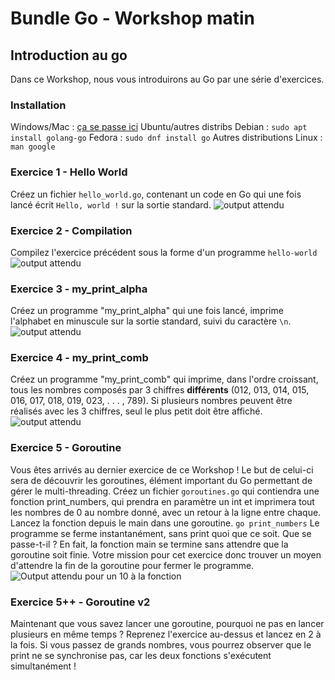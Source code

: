 # Bundle Go - Workshop matin
## Introduction au go
Dans ce Workshop, nous vous introduirons au Go par une série d'exercices.
### Installation
Windows/Mac : [ça se passe ici](https://go.dev/learn/)
Ubuntu/autres distribs Debian : `sudo apt install golang-go`
Fedora : `sudo dnf install go`
Autres distributions Linux : `man google`

### Exercice 1 - Hello World
Créez un fichier `hello_world.go`, contenant un code en Go qui une fois lancé écrit `Hello, world !` sur la sortie standard.
![output attendu](https://i.imgur.com/kd5Z7IR.png)

### Exercice 2 - Compilation
Compilez l'exercice précédent sous la forme d'un programme `hello-world`
![output attendu](https://i.imgur.com/n4QgHB1.png)
### Exercice 3 - my_print_alpha
Créez un programme "my_print_alpha" qui une fois lancé, imprime l'alphabet en minuscule sur la sortie standard, suivi du caractère `\n`.
![output attendu](https://i.imgur.com/NmHOk4s.png)

### Exercice 4 - my_print_comb
Créez un programme "my_print_comb" qui imprime, dans l'ordre croissant, tous les nombres composés par 3 chiffres **différents** (012, 013, 014, 015, 016, 017, 018, 019, 023, . . . , 789). Si plusieurs nombres peuvent être réalisés avec les 3 chiffres, seul le plus petit doit être affiché.
![output attendu](https://i.imgur.com/ZU62ZBJ.png)

### Exercice 5 - Goroutine
Vous êtes arrivés au dernier exercice de ce Workshop ! Le but de celui-ci sera de découvrir les goroutines, élément important du Go permettant de gérer le multi-threading.
Créez un fichier `goroutines.go` qui contiendra une fonction print_numbers, qui prendra en paramètre un int et imprimera tout les nombres de 0 au nombre donné, avec un retour à la ligne entre chaque.
Lancez la fonction depuis le main dans une goroutine.
`go print_numbers`
Le programme se ferme instantanément, sans print quoi que ce soit. Que se passe-t-il ?
En fait, la fonction main se termine sans attendre que la goroutine soit finie. Votre mission pour cet exercice donc trouver un moyen d'attendre la fin de la goroutine pour fermer le programme.
![Output attendu pour un 10 à la fonction](https://i.imgur.com/lbOravm.png)

### Exercice 5++ - Goroutine v2
Maintenant que vous savez lancer une goroutine, pourquoi ne pas en lancer plusieurs en même temps ? Reprenez l'exercice au-dessus et lancez en 2 à la fois.
Si vous passez de grands nombres, vous pourrez observer que le print ne se synchronise pas, car les deux fonctions s'exécutent simultanément !